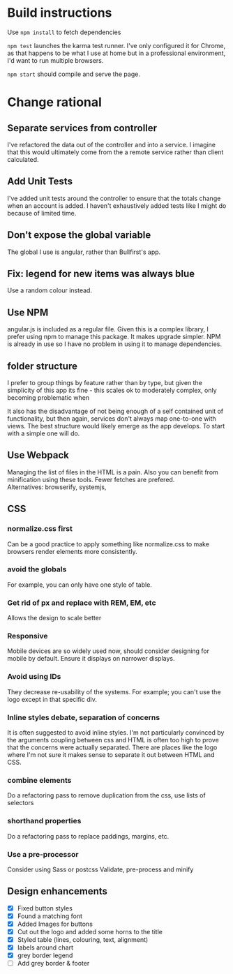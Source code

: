 # Build instructions

Use `npm install` to fetch dependencies

`npm test` launches the karma test runner. I've only configured it for Chrome, as that happens to be what I use at home 
but in a professional environment, I'd want to run multiple browsers. 

`npm start` should compile and serve the page. 

# Change rational

## Separate services from controller
I've refactored the data out of the controller and into a service. I imagine that this would ultimately come from the a
remote service rather than client calculated. 

## Add Unit Tests
I've added unit tests around the controller to ensure that the totals change when an account is added. I haven't 
exhaustively added tests like I might do because of limited time. 

## Don't expose the global variable
The global I use is angular, rather than Bullfirst's app.

## Fix: legend for new items was always blue
Use a random colour instead.

## Use NPM
angular.js is included as a regular file. Given this is a complex library, I prefer using npm to 
manage this package. It makes upgrade simpler. 
NPM is already in use so I have no problem in using it to manage dependencies. 

## folder structure
I prefer to group things by feature rather than by type, but given the simplicity of this app its fine - 
this scales ok to moderately complex, only becoming problematic when 

It also has the disadvantage of not being enough of a self contained unit of functionality, but then again, services 
don't always map one-to-one with views. The best structure would likely emerge as the app develops. To start with a 
simple one will do. 

## Use Webpack

Managing the list of files in the HTML is a pain. Also you can benefit from minification using these tools. 
Fewer fetches are prefered.  
Alternatives: browserify, systemjs, 

## CSS

### normalize.css first
Can be a good practice to apply something like normalize.css to make browsers render elements more consistently.

### avoid the globals
For example, you can only have one style of table. 

### Get rid of px and replace with REM, EM, etc 
Allows the design to scale better

### Responsive
Mobile devices are so widely used now, should consider designing for mobile by default. Ensure it displays on narrower 
displays.

### Avoid using IDs
They decrease re-usability of the systems. For example; you can't use the logo except in that specific div.

### Inline styles debate, separation of concerns
It is often suggested to avoid inline styles. I'm not particularly convinced by the arguments coupling between css and 
HTML is often too high to prove that the concerns were actually separated.
There are places like the logo where I'm not sure it makes sense to separate it out between HTML and CSS.

### combine elements
Do a refactoring pass to remove duplication from the css, use lists of selectors

### shorthand properties
Do a refactoring pass to replace paddings, margins, etc.

### Use a pre-processor
Consider using Sass or postcss
Validate, pre-process and minify

## Design enhancements
- [x] Fixed button styles
- [x] Found a matching font 
- [x] Added Images for buttons
- [x] Cut out the logo and added some horns to the title
- [x] Styled table (lines, colouring, text, alignment)
- [x] labels around chart
- [x] grey border legend
- [ ] Add grey border & footer
